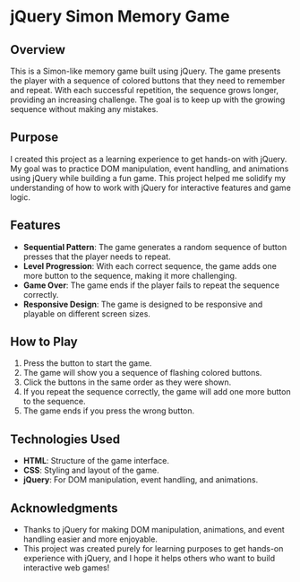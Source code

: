 # jQuery Simon Memory Game

## Overview

This is a Simon-like memory game built using jQuery. The game presents the player with a sequence of colored buttons that they need to remember and repeat. With each successful repetition, the sequence grows longer, providing an increasing challenge. The goal is to keep up with the growing sequence without making any mistakes.

## Purpose

I created this project as a learning experience to get hands-on with jQuery. My goal was to practice DOM manipulation, event handling, and animations using jQuery while building a fun game. This project helped me solidify my understanding of how to work with jQuery for interactive features and game logic.

## Features

- **Sequential Pattern**: The game generates a random sequence of button presses that the player needs to repeat.
- **Level Progression**: With each correct sequence, the game adds one more button to the sequence, making it more challenging.
- **Game Over**: The game ends if the player fails to repeat the sequence correctly.
- **Responsive Design**: The game is designed to be responsive and playable on different screen sizes.

## How to Play

1. Press the button to start the game.
2. The game will show you a sequence of flashing colored buttons.
3. Click the buttons in the same order as they were shown.
4. If you repeat the sequence correctly, the game will add one more button to the sequence.
5. The game ends if you press the wrong button.

## Technologies Used

- **HTML**: Structure of the game interface.
- **CSS**: Styling and layout of the game.
- **jQuery**: For DOM manipulation, event handling, and animations.

## Acknowledgments

- Thanks to jQuery for making DOM manipulation, animations, and event handling easier and more enjoyable.
- This project was created purely for learning purposes to get hands-on experience with jQuery, and I hope it helps others who want to build interactive web games!
